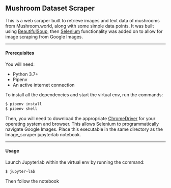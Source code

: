 ## Mushroom Dataset Scraper
This is a web scraper built to retrieve images and text data of mushrooms from Mushroom.world, along with some simple data points. It was built using [BeautifulSoup](https://www.crummy.com/software/BeautifulSoup/bs4/doc/), then [Selenium](https://www.selenium.dev/) functionality was added on to allow for image scraping from Google Images.

---
#### Prerequisites
You will need:
* Python 3.7+
* Pipenv
* An active internet connection


To install all the dependencies and start the virtual env, run the commands:
```sh
$ pipenv install
$ pipenv shell
```

Then, you will need to download the appropriate [ChromeDriver](http://chromedriver.chromium.org/downloads) for your operating system and browser. This allows Selenium to programmatically navigate Google Images.
Place this executable in the same directory as the Image_scraper jupyterlab notebook.


---
#### Usage
Launch Jupyterlab within the virtual env by running the command:
```sh
$ jupyter-lab
```
Then follow the notebook
